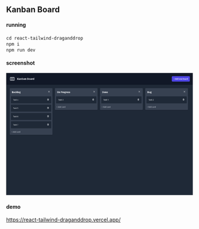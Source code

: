 ## Kanban Board

#### running
```
cd react-tailwind-draganddrop
npm i
npm run dev
```
#### screenshot
![Kanban Board](screenshot/drag-and-drop.png)

#### demo
https://react-tailwind-draganddrop.vercel.app/